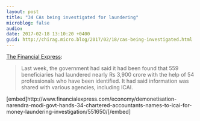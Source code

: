 ```yaml
---
layout: post
title: "34 CAs being investigated for laundering"
microblog: false
audio: 
date: 2017-02-18 13:10:20 +0400
guid: http://chirag.micro.blog/2017/02/18/cas-being-investigated.html
---
```

<p><a href="http://www.financialexpress.com/economy/demonetisation-narendra-modi-govt-hands-34-chartered-accountants-names-to-icai-for-money-laundering-investigation/551650/" target="_blank">The Financial Express</a>:</p>
<blockquote>Last week, the government had said it had been found that 559 beneficiaries had laundered nearly Rs 3,900 crore with the help of 54 professionals who have been identified. It had said information was shared with various agencies, including ICAI.</blockquote>
[embed]http://www.financialexpress.com/economy/demonetisation-narendra-modi-govt-hands-34-chartered-accountants-names-to-icai-for-money-laundering-investigation/551650/[/embed]
